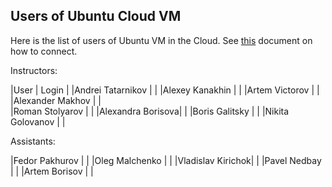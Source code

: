 Users of Ubuntu Cloud VM
---

Here is the list of users of Ubuntu VM in the Cloud.
See [this](cloud_ssh) document on how to connect.

Instructors:

|User              | Login |
|Andrei Tatarnikov |       |
|Alexey Kanakhin   |       |
|Artem Victorov    |       |
|Alexander Makhov  |       |	
|Roman Stolyarov   |       |
|Alexandra Borisova|       |
|Boris Galitsky    |       |
|Nikita Golovanov  |       |

Assistants:

|Fedor Pakhurov    |       |
|Oleg Malchenko    |       |
|Vladislav Kirichok|       |
|Pavel Nedbay      |       |
|Artem Borisov     |       |

